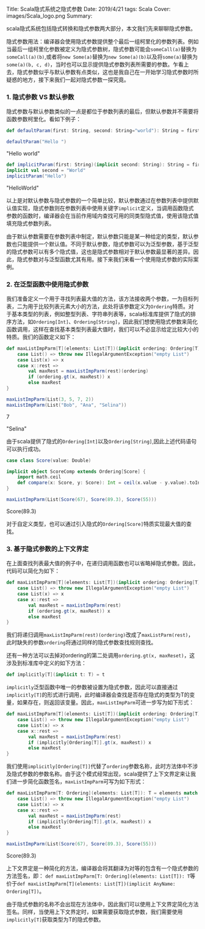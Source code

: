 Title: Scala隐式系统之隐式参数
Date: 2019/4/21
tags: Scala
Cover: images/Scala_logo.png
Summary:

scala隐式系统包括隐式转换和隐式参数两大部分，本文我们先来聊聊隐式参数。

隐式参数用法：编译器会使用隐式参数提供整个最后一组柯里化的参数列表。例如当最后一组柯里化参数被定义为隐式参数树，隐式参数可能会`someCall(a)`替换为`someCall(a)(b)`,或者将`new Some(a)`替换为`new Some(a)(b)`以及将`some(a)`替换为`some(a)(b, c, d)`，当时也可以显示提供隐式参数列表所需要的参数。乍看上去，隐式参数似乎与默认参数有点类似，这也是我自己在一开始学习隐式参数时所疑惑的地方，接下来我们一起对隐式参数一探究竟。

### 1. 隐式参数 VS 默认参数

隐式参数与默认参数类似的一点是都位于参数列表的最后，但默认参数并不需要将函数参数柯里化。看如下例子：


```scala
def defaultParam(first: String, second: String="world"): String = first + second

defaultParam("Hello ")
```

"Hello world"




```scala
def implicitParam(first: String)(implicit second: String): String = first + second
implicit val second = "World"
implicitParam("Hello")
```

"HelloWorld"



以上是对默认参数与隐式参数的一个简单比较，默认参数通过在参数列表中提供默认值实现，隐式参数则在参数列表中使用关键字`implicit`定义，当调用函数隐式参数的函数时，编译器会在当前作用域内查找可用的同类型隐式值，使用该隐式值填充隐式参数列表。

由于默认参数需要在参数列表中制定，默认参数只能是某一种给定的类型，默认参数也只能提供一个默认值。不同于默认参数，隐式参数可以为泛型参数，基于泛型的隐式参数可以有多个隐式值，这也是隐式参数相对于默认参数最显著的差异。因此，隐式参数对与泛型函数尤其有用。接下来我们来看一个使用隐式参数的实际案例。

### 2. 在泛型函数中使用隐式参数

我们准备定义一个用于寻找列表最大值的方法，该方法接收两个参数，一为目标列表，二为用于比较列表元素大小的方法，此处将该参数定义为`Ordering`特质。对于基本类型的列表，例如整型列表、字符串列表等，scala标准库提供了隐式的排序方法，如`Ordering[Int]`、`Ordering[String]`，因此我们想使用隐式参数来简化函数调用，这样在查找基本类型列表最大值时，我们可以不必显示给定比较大小的特质。我们的函数定义如下：


```scala
def maxListImpParm[T](elements: List[T])(implicit ordering: Ordering[T]): T = elements match {
    case List() => throw new IllegalArgumentException("empty List")
    case List(x) => x
    case x::rest =>
        val maxRest = maxListImpParm(rest)(ordering)
        if (ordering.gt(x, maxRest)) x
        else maxRest
}
```




```scala
maxListImpParm(List(3, 5, 7, 2))
maxListImpParm(List("Bob", "Ana", "Selina"))
```

7

"Selina"



由于scala提供了隐式的`Ordering[Int]`以及`Ordering[String]`,因此上述代码语句可以执行成功。


```scala
case class Score(value: Double)

implicit object ScoreComp extends Ordering[Score] {
    import math.ceil
    def compare(x: Score, y: Score): Int = ceil(x.value - y.value).toInt
}

maxListImpParm(List(Score(67), Score(89.3), Score(55)))
```


Score(89.3)



对于自定义类型，也可以通过引入隐式的`Ordering[Score]`特质实现最大值的查找。

 ### 3. 基于隐式参数的上下文界定

在上面查找列表最大值的例子中，在递归调用函数也可以省略掉隐式参数。因此，代码可以简化为如下：


```scala
def maxListImpParm[T](elements: List[T])(implicit ordering: Ordering[T]): T = elements match {
    case List() => throw new IllegalArgumentException("empty List")
    case List(x) => x
    case x::rest =>
        val maxRest = maxListImpParm(rest)
        if (ordering.gt(x, maxRest)) x
        else maxRest
}
```



我们将递归调用`maxListImpParm(rest)(ordering)`改成了`maxListParm(rest)`，此时缺失的参数`ordering`将通过同样的隐式参数查找规则查找。

还有一种方法可以去掉对ordering的第二处调用`ordering.gt(x, maxReset)`，这涉及到标准库中定义的如下方法：


```scala
def implicitly[T](implicit t: T) = t
```


`implicitly`泛型函数中唯一的参数被设置为隐式参数，因此可以直接通过`implicitly[T]`的形式进行调用，此时编译器会查找是否存在隐式的类型为T的变量，如果存在，则返回该变量。因此，`maxListImpParm`可进一步写为如下形式：


```scala
def maxListImpParm[T](elements: List[T])(implicit ordering: Ordering[T]): T = elements match {
    case List() => throw new IllegalArgumentException("empty List")
    case List(x) => x
    case x::rest =>
        val maxRest = maxListImpParm(rest)
        if (implicitly[Ordering[T]].gt(x, maxRest)) x
        else maxRest
}
```

我们使用`implicitly[Ordering[T]]`代替了`ordering`参数名称，此时方法体中不涉及隐式参数的参数名称。由于这个模式经常出现，scala提供了上下文界定来让我们进一步简化函数签名，`maxListImpParm`可写为如下形式：


```scala
def maxListImpParm[T: Ordering](elements: List[T]): T = elements match {
    case List() => throw new IllegalArgumentException("empty List")
    case List(x) => x
    case x::rest =>
        val maxRest = maxListImpParm(rest)
        if (implicitly[Ordering[T]].gt(x, maxRest)) x
        else maxRest
}

maxListImpParm(List(Score(67), Score(89.3), Score(55)))
```

Score(89.3)



上下文界定是一种简化的方法，编译器会将其翻译为对等的包含有一个隐式参数的方法签名，即：
`def maxListImpParm[T: Ordering](elements: List[T]): T`等价于`def maxListImpParm[T](elements: List[T])(implicit AnyName: Ordering[T])`。

由于隐式参数的名称不会出现在方法体中，因此我们可以使用上下文界定简化方法签名。同样，当使用上下文界定时，如果需要获取隐式参数，我们需要使用`implicitly[T]`获取类型为T的隐式参数。
